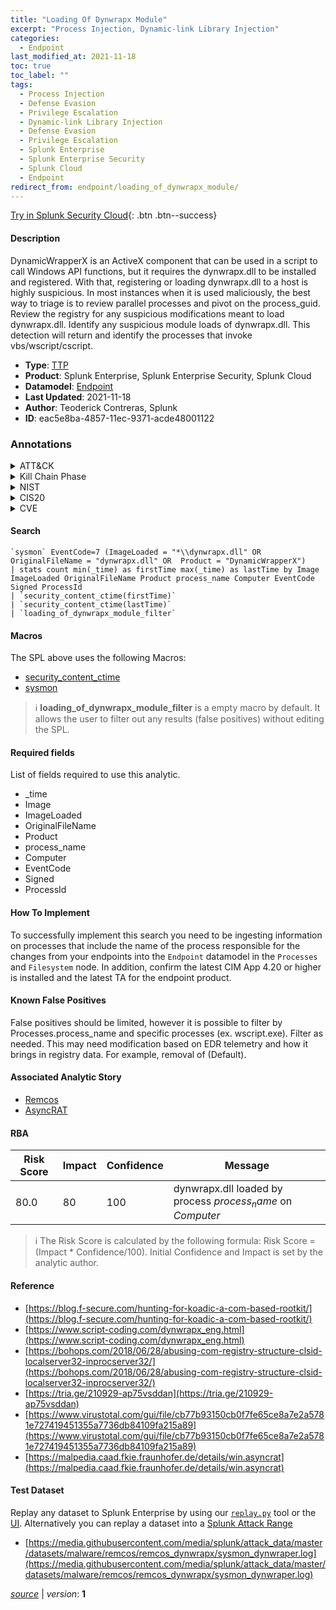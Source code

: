 ```yaml
---
title: "Loading Of Dynwrapx Module"
excerpt: "Process Injection, Dynamic-link Library Injection"
categories:
  - Endpoint
last_modified_at: 2021-11-18
toc: true
toc_label: ""
tags:
  - Process Injection
  - Defense Evasion
  - Privilege Escalation
  - Dynamic-link Library Injection
  - Defense Evasion
  - Privilege Escalation
  - Splunk Enterprise
  - Splunk Enterprise Security
  - Splunk Cloud
  - Endpoint
redirect_from: endpoint/loading_of_dynwrapx_module/
---
```




[Try in Splunk Security Cloud](https://www.splunk.com/en_us/cyber-security.html){: .btn .btn--success}

#### Description

DynamicWrapperX is an ActiveX component that can be used in a script to call Windows API functions, but it requires the dynwrapx.dll to be installed and registered. With that, registering or loading dynwrapx.dll to a host is highly suspicious. In most instances when it is used maliciously, the best way to triage is to review parallel processes and pivot on the process_guid. Review the registry for any suspicious modifications meant to load dynwrapx.dll. Identify any suspicious module loads of dynwrapx.dll. This detection will return and identify the processes that invoke vbs/wscript/cscript.

- **Type**: [TTP](https://github.com/splunk/security_content/wiki/Detection-Analytic-Types)
- **Product**: Splunk Enterprise, Splunk Enterprise Security, Splunk Cloud
- **Datamodel**: [Endpoint](https://docs.splunk.com/Documentation/CIM/latest/User/Endpoint)
- **Last Updated**: 2021-11-18
- **Author**: Teoderick Contreras, Splunk
- **ID**: eac5e8ba-4857-11ec-9371-acde48001122

### Annotations
<details>
  <summary>ATT&CK</summary>

<div markdown="1">

#### [ATT&CK](https://attack.mitre.org/)

| ID          | Technique   | Tactic         |
| ----------- | ----------- |--------------- |
| [T1055](https://attack.mitre.org/techniques/T1055/) | Process Injection | Defense Evasion, Privilege Escalation |

| [T1055.001](https://attack.mitre.org/techniques/T1055/001/) | Dynamic-link Library Injection | Defense Evasion, Privilege Escalation |

</div>
</details>


<details>
  <summary>Kill Chain Phase</summary>

<div markdown="1">

* Exploitation


</div>
</details>


<details>
  <summary>NIST</summary>

<div markdown="1">



</div>
</details>

<details>
  <summary>CIS20</summary>

<div markdown="1">



</div>
</details>

<details>
  <summary>CVE</summary>

<div markdown="1">


</div>
</details>


#### Search

```
`sysmon` EventCode=7 (ImageLoaded = "*\\dynwrapx.dll" OR OriginalFileName = "dynwrapx.dll" OR  Product = "DynamicWrapperX") 
| stats count min(_time) as firstTime max(_time) as lastTime by Image ImageLoaded OriginalFileName Product process_name Computer EventCode Signed ProcessId 
| `security_content_ctime(firstTime)` 
| `security_content_ctime(lastTime)` 
| `loading_of_dynwrapx_module_filter`
```

#### Macros
The SPL above uses the following Macros:
* [security_content_ctime](https://github.com/splunk/security_content/blob/develop/macros/security_content_ctime.yml)
* [sysmon](https://github.com/splunk/security_content/blob/develop/macros/sysmon.yml)

> :information_source:
> **loading_of_dynwrapx_module_filter** is a empty macro by default. It allows the user to filter out any results (false positives) without editing the SPL.



#### Required fields
List of fields required to use this analytic.
* _time
* Image
* ImageLoaded
* OriginalFileName
* Product
* process_name
* Computer
* EventCode
* Signed
* ProcessId



#### How To Implement
To successfully implement this search you need to be ingesting information on processes that include the name of the process responsible for the changes from your endpoints into the `Endpoint` datamodel in the `Processes` and `Filesystem` node. In addition, confirm the latest CIM App 4.20 or higher is installed and the latest TA for the endpoint product.
#### Known False Positives
False positives should be limited, however it is possible to filter by Processes.process_name and specific processes (ex. wscript.exe). Filter as needed. This may need modification based on EDR telemetry and how it brings in registry data. For example, removal of (Default).

#### Associated Analytic Story
* [Remcos](/stories/remcos)
* [AsyncRAT](/stories/asyncrat)




#### RBA

| Risk Score  | Impact      | Confidence   | Message      |
| ----------- | ----------- |--------------|--------------|
| 80.0 | 80 | 100 | dynwrapx.dll loaded by process $process_name$ on $Computer$ |


> :information_source:
> The Risk Score is calculated by the following formula: Risk Score = (Impact * Confidence/100). Initial Confidence and Impact is set by the analytic author.


#### Reference

* [https://blog.f-secure.com/hunting-for-koadic-a-com-based-rootkit/](https://blog.f-secure.com/hunting-for-koadic-a-com-based-rootkit/)
* [https://www.script-coding.com/dynwrapx_eng.html](https://www.script-coding.com/dynwrapx_eng.html)
* [https://bohops.com/2018/06/28/abusing-com-registry-structure-clsid-localserver32-inprocserver32/](https://bohops.com/2018/06/28/abusing-com-registry-structure-clsid-localserver32-inprocserver32/)
* [https://tria.ge/210929-ap75vsddan](https://tria.ge/210929-ap75vsddan)
* [https://www.virustotal.com/gui/file/cb77b93150cb0f7fe65ce8a7e2a5781e727419451355a7736db84109fa215a89](https://www.virustotal.com/gui/file/cb77b93150cb0f7fe65ce8a7e2a5781e727419451355a7736db84109fa215a89)
* [https://malpedia.caad.fkie.fraunhofer.de/details/win.asyncrat](https://malpedia.caad.fkie.fraunhofer.de/details/win.asyncrat)



#### Test Dataset
Replay any dataset to Splunk Enterprise by using our [`replay.py`](https://github.com/splunk/attack_data#using-replaypy) tool or the [UI](https://github.com/splunk/attack_data#using-ui).
Alternatively you can replay a dataset into a [Splunk Attack Range](https://github.com/splunk/attack_range#replay-dumps-into-attack-range-splunk-server)

* [https://media.githubusercontent.com/media/splunk/attack_data/master/datasets/malware/remcos/remcos_dynwrapx/sysmon_dynwraper.log](https://media.githubusercontent.com/media/splunk/attack_data/master/datasets/malware/remcos/remcos_dynwrapx/sysmon_dynwraper.log)



[*source*](https://github.com/splunk/security_content/tree/develop/detections/endpoint/loading_of_dynwrapx_module.yml) \| *version*: **1**
